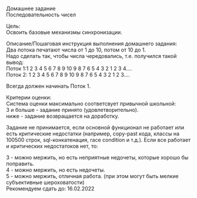 Домашнее задание  
Последовательность чисел  

Цель:  
Освоить базовые механизмы синхронизации.  

Описание/Пошаговая инструкция выполнения домашнего задания:  
Два потока печатают числа от 1 до 10, потом от 10 до 1.  
Надо сделать так, чтобы числа чередовались, т.е. получился такой вывод:  
Поток 1:1  2  3  4  5  6  7  8  9  10    9  8  7   6  5  4  3   2  1  2   3  4....  
Поток 2:  1  2  3  4  5  6  7  8  9    10  9  8  7  6   5   4  3   2  1  2   3....  

Всегда должен начинать Поток 1.  

Критерии оценки:  
Система оценки максимально соответсвует привычной школьной:  
3 и больше - задание принято (удовлетворительно).  
ниже - задание возвращается на доработку.  

Задание не принимается, если основной функционал не работает или есть критические недостатки (например, copy-past кода, классы на 100500 строк, sql-конкатенация,  race condition и т.д.).
Если все работает и критических недостатоков нет, то:

3 - можно мержить, но есть неприятные недочеты, которые хорошо бы поправить.  
4 - можно мержить, но есть недочеты.  
5 - можно мержить, отличная работа. (при этом могут быть мелкие субъективные шероховатости)  
Рекомендуем сдать до: 16.02.2022